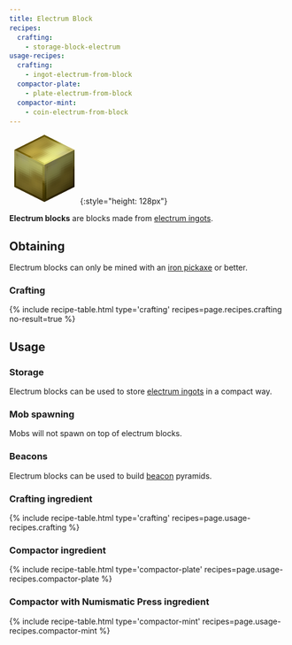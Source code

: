 ```yaml
---
title: Electrum Block
recipes:
  crafting:
    - storage-block-electrum
usage-recipes:
  crafting:
    - ingot-electrum-from-block
  compactor-plate:
    - plate-electrum-from-block
  compactor-mint:
    - coin-electrum-from-block
---
```


![Electrum block](/assets/images/thermal-foundation/storage-block-electrum.png){:style="height: 128px"}


**Electrum blocks** are blocks made from [electrum
ingots](/docs/thermal-foundation/items/materials/ingots/electrum-ingot/).


Obtaining
---------

Electrum blocks can only be mined with an [iron
pickaxe](https://minecraft.gamepedia.com/Pickaxe) or better.

### Crafting
{% include recipe-table.html type='crafting' recipes=page.recipes.crafting no-result=true %}


Usage
-----

### Storage
Electrum blocks can be used to store [electrum
ingots](/docs/thermal-foundation/items/materials/ingots/electrum-ingot/) in a
compact way.

### Mob spawning
Mobs will not spawn on top of electrum blocks.

### Beacons
Electrum blocks can be used to build
[beacon](https://minecraft.gamepedia.com/Beacon) pyramids.

### Crafting ingredient
{% include recipe-table.html type='crafting' recipes=page.usage-recipes.crafting %}

### Compactor ingredient
{% include recipe-table.html type='compactor-plate' recipes=page.usage-recipes.compactor-plate %}

### Compactor with Numismatic Press ingredient
{% include recipe-table.html type='compactor-mint' recipes=page.usage-recipes.compactor-mint %}
